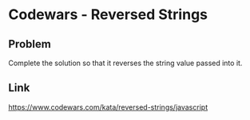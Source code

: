 # Codewars - Reversed Strings

## Problem
Complete the solution so that it reverses the string value passed into it.
## Link
https://www.codewars.com/kata/reversed-strings/javascript
